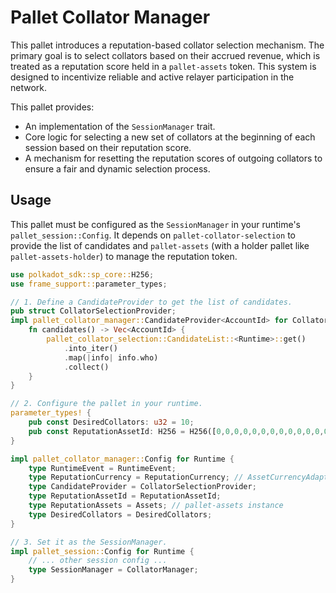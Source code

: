 # Pallet Collator Manager

This pallet introduces a reputation-based collator selection mechanism. The primary goal is to select collators based on their accrued revenue, which is treated as a reputation score held in a `pallet-assets` token.
This system is designed to incentivize reliable and active relayer participation in the network.

This pallet provides:

* An implementation of the `SessionManager` trait.
* Core logic for selecting a new set of collators at the beginning of each session based on their reputation score.
* A mechanism for resetting the reputation scores of outgoing collators to ensure a fair and dynamic selection process.

## Usage

This pallet must be configured as the `SessionManager` in your runtime's `pallet_session::Config`. It depends on `pallet-collator-selection` to provide the list of candidates and `pallet-assets` (with a holder pallet like `pallet-assets-holder`) to manage the reputation token.

```rust
use polkadot_sdk::sp_core::H256;
use frame_support::parameter_types;

// 1. Define a CandidateProvider to get the list of candidates.
pub struct CollatorSelectionProvider;
impl pallet_collator_manager::CandidateProvider<AccountId> for CollatorSelectionProvider {
    fn candidates() -> Vec<AccountId> {
        pallet_collator_selection::CandidateList::<Runtime>::get()
            .into_iter()
            .map(|info| info.who)
            .collect()
    }
}

// 2. Configure the pallet in your runtime.
parameter_types! {
    pub const DesiredCollators: u32 = 10;
    pub const ReputationAssetId: H256 = H256([0,0,0,0,0,0,0,0,0,0,0,0,0,0,0,0,0,0,0,0,0,0,0,0,0,0,0,0,0,0,0,1]);
}

impl pallet_collator_manager::Config for Runtime {
    type RuntimeEvent = RuntimeEvent;
    type ReputationCurrency = ReputationCurrency; // AssetCurrencyAdapter
    type CandidateProvider = CollatorSelectionProvider;
    type ReputationAssetId = ReputationAssetId;
    type ReputationAssets = Assets; // pallet-assets instance
    type DesiredCollators = DesiredCollators;
}

// 3. Set it as the SessionManager.
impl pallet_session::Config for Runtime {
    // ... other session config ...
    type SessionManager = CollatorManager;
}